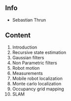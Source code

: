 ## Info
- Sebastian Thrun

## Content
1. Introduction
2. Recursive state estimation
3. Gaussian filters
4. Non Parametric filters
5. Robot motion
6. Measurements
7. Mobile robot localization
8. Monte carlo localization
9. Occupancy grid mapping
10. SLAM
